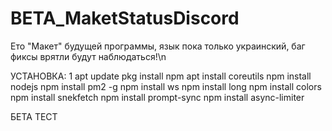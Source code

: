 # BETA_MaketStatusDiscord
Ето "Макет" будущей программы, язык пока только украинский, баг фиксы врятли будут наблюдаться!\n

УСТАНОВКА:
<span>1
apt update
pkg install npm
apt install coreutils
npm install nodejs
npm install pm2 -g
npm install ws
npm install long
npm install colors
npm install snekfetch
npm install prompt-sync
npm install async-limiter

БЕТА ТЕСТ</span>
